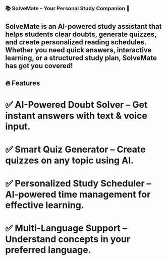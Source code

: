 ### 📚 SolveMate – Your Personal Study Companion 🚀
## SolveMate is an AI-powered study assistant that helps students clear doubts, generate quizzes, and create personalized reading schedules. Whether you need quick answers, interactive learning, or a structured study plan, SolveMate has got you covered!

## 🔥 Features
# ✅ AI-Powered Doubt Solver – Get instant answers with text & voice input.
# ✅ Smart Quiz Generator – Create quizzes on any topic using AI.
# ✅ Personalized Study Scheduler – AI-powered time management for effective learning.
# ✅ Multi-Language Support – Understand concepts in your preferred language.